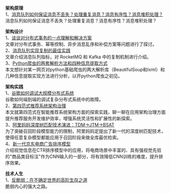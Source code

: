 **架构原理**  
1、[消息队列如何保证消息不丢失？处理重复消息？消息有序性？消息堆积处理？](https://mp.weixin.qq.com/s/GFRYq3JP9A7B78JdAILXpQ)  
消息队列如何保证消息不丢失？处理重复消息？消息有序性？消息堆积处理？  

**架构设计**  
1、[谈谈对分布式事务的一点理解和解决方案](https://mp.weixin.qq.com/s/v7rqlz4erRC9ZvEZk6mwvg)  
文章对分布式事务、幂等控制、异步消息乱序和补偿方案等问题进行了探讨。  
2、[消息队列实现复制的最佳实践](https://mp.weixin.qq.com/s/agzTF1GLDhO_M3S61V6X8A)  
文章介绍消息队列指标，对 RocketMQ 和 Kafka 中的复制机制进行介绍。  
3、[Python爬虫的两套解析方法和四种信息提取方式](https://mp.weixin.qq.com/s/gxvSNDkEh1W9KXRkFbEn7A)  
本文想针对某一网页对python基础爬虫的两大解析库（BeautifulSoup和lxml）和几种信息提取实现方法进行分析，以开python爬虫之初见。  

**架构实践**  
1、[谷歌如何调试大规模分布式系统](https://mp.weixin.qq.com/s/n_lpHCSbIrE_UX_fbICNjA)  
谷歌如何端到端的调试复杂分布式系统中的故障。  
2、[第四范式推荐系统架构治理](https://mp.weixin.qq.com/s/8SxSmMiJkpaI5Rf_kFgkRA)  
本文就第四范式在智能推荐系统架构方面的探索实践，聊一聊在应用架构治理方面提升推荐服务开发维护效率，增强系统灵活性和扩展性的新探索。  
3、[阿里妈妈深度树匹配技术演进：TDM->JTM->BSAT](https://mp.weixin.qq.com/s/EFDmHH8oUmJk-rG5PNnsAg)  
为了突破召回阶段模型能力的限制，阿里妈妈定提出了新一代的深度树匹配技术，使得任意复杂模型都能应用于召回阶段来做全库最优检索。    
4、[新一代京东电商广告排序模型](https://mp.weixin.qq.com/s/OWAvGzbtYye5g7TJB9btwA)  
介绍视觉信息在CTR排序模型中的应用，将电商场景中丰富的、具有强视觉先验的"商品类目标注"作为CNN输入的一部分，将有效降低CNN训练的难度，提升排序效果。  

**技术人生**  
1、[反脆弱：在不确定世界的高阶生存之道](https://mp.weixin.qq.com/s/8afnbWb5E2zLcncjx9HhvA)  
脆弱内心的强大之路。
